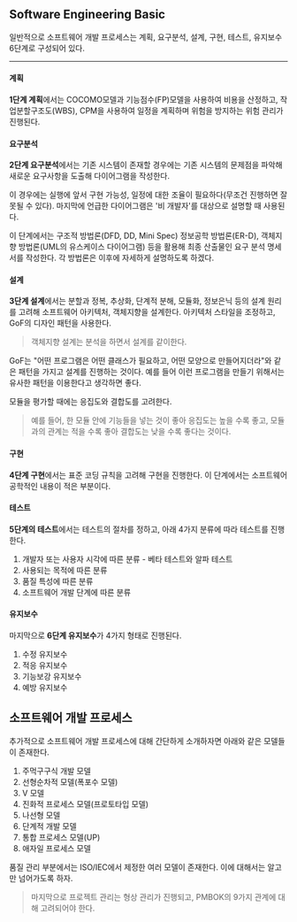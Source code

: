## Software Engineering Basic

일반적으로 소프트웨어 개발 프로세스는 계획, 요구분석, 설계, 구현, 테스트, 유지보수 6단계로 구성되어 있다.  

---

#### 계획  

**1단계 계획**에서는 COCOMO모델과 기능점수(FP)모델을 사용하여 비용을 산정하고, 작업분할구조도(WBS), CPM을 사용하여 일정을 계획하며 위험을 방지하는 위험 관리가 진행된다.  

#### 요구분석  

**2단계 요구분석**에서는 기존 시스템이 존재할 경우에는 기존 시스템의 문제점을 파악해 새로운 요구사항을 도출해 다이어그램을 작성한다.  

이 경우에는 실행에 앞서 구현 가능성, 일정에 대한 조율이 필요하다(무조건 진행하면 잘못될 수 있다). 마지막에 언급한 다이어그램은 '비 개발자'를 대상으로 설명할 때 사용된다.  

이 단계에서는 구조적 방법론(DFD, DD, Mini Spec) 정보공학 방법론(ER-D), 객체지향 방법론(UML의 유스케이스 다이어그램) 등을 활용해 최종 산출물인 요구 분석 명세서를 작성한다. 각 방법론은 이후에 자세하게 설명하도록 하겠다.  

#### 설계

**3단계 설계**에서는 분할과 정복, 추상화, 단계적 분해, 모듈화, 정보은닉 등의 설계 원리를 고려해 소프트웨어 아키텍처, 객체지향을 설계한다. 아키텍처 스타일을 조정하고, GoF의 디자인 패턴을 사용한다.

> 객체지향 설계는 분석을 하면서 설계를 같이한다.  

GoF는 "어떤 프로그램은 어떤 클래스가 필요하고, 어떤 모양으로 만들어지더라"와 같은 패턴을 가지고 설계를 진행하는 것이다. 예를 들어 이런 프로그램을 만들기 위해서는 유사한 패턴을 이용한다고 생각하면 좋다.  

모듈을 평가할 때에는 응집도와 결합도를 고려한다.  

> 예를 들어, 한 모듈 안에 기능들을 넣는 것이 좋아 응집도는 높을 수록 좋고, 모듈과의 관계는 적을 수록 좋아 결합도는 낮을 수록 좋다는 것이다.  

#### 구현  

**4단계 구현**에서는 표준 코딩 규칙을 고려해 구현을 진행한다. 이 단계에서는 소프트웨어 공학적인 내용이 적은 부분이다.  

#### 테스트  

**5단계의 테스트**에서는 테스트의 절차를 정하고, 아래 4가지 분류에 따라 테스트를 진행한다.  

1. 개발자 또는 사용자 시각에 따른 분류 - 베타 테스트와 알파 테스트  
2. 사용되는 목적에 따른 분류  
3. 품질 특성에 따른 분류  
4. 소프트웨어 개발 단계에 따른 분류    

#### 유지보수

마지막으로 **6단계 유지보수**가 4가지 형태로 진행된다.  

1. 수정 유지보수  
2. 적응 유지보수  
3. 기능보강 유지보수  
4. 예방 유지보수  

## 소프트웨어 개발 프로세스  

추가적으로 소프트웨어 개발 프로세스에 대해 간단하게 소개하자면 아래와 같은 모델들이 존재한다.  

1. 주먹구구식 개발 모델  
2. 선형순차적 모델(폭포수 모델)  
3. V 모델  
4. 진화적 프로세스 모델(프로토타입 모델)  
5. 나선형 모델  
6. 단계적 개발 모델  
7. 통합 프로세스 모델(UP)  
8. 애자일 프로세스 모델  
  
품질 관리 부분에서는 ISO/IEC에서 제정한 여러 모델이 존재한다. 이에 대해서는 알고만 넘어가도록 하자.  

> 마지막으로 프로젝트 관리는 형상 관리가 진행되고, PMBOK의 9가지 관계에 대해 고려되어야 한다.  

